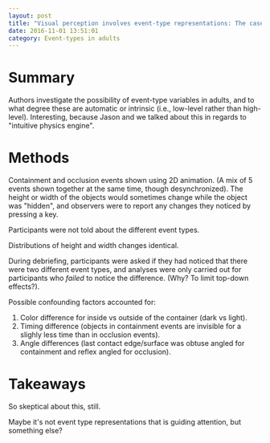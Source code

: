 ```yaml
---
layout: post
title: "Visual perception involves event-type representations: The case of containment versus occlusion"
date: 2016-11-01 13:51:01
category: Event-types in adults
---
```


# Summary

Authors investigate the possibility of event-type variables in adults, and to what degree these are automatic or intrinsic (i.e., low-level rather than high-level). Interesting, because Jason and we talked about this in regards to "intuitive physics engine".

# Methods

Containment and occlusion events shown using 2D animation. (A mix of 5 events shown together at the same time, though desynchronized). The height or width of the objects would sometimes change while the object was "hidden", and observers were to report any changes they noticed by pressing a key.

Participants were not told about the different event types.

Distributions of height and width changes identical.

During debriefing, participants were asked if they had noticed that there were two different event types, and analyses were only carried out for participants who *failed* to notice the difference. (Why? To limit top-down effects?).

Possible confounding factors accounted for:

1. Color difference for inside vs outside of the container (dark vs light).
2. Timing difference (objects in containment events are invisible for a slighly less time than in occlusion events).
3. Angle differences (last contact edge/surface was obtuse angled for containment and reflex angled for occlusion).


# Takeaways

So skeptical about this, still. 

Maybe it's not event type representations that is guiding attention, but something else?

